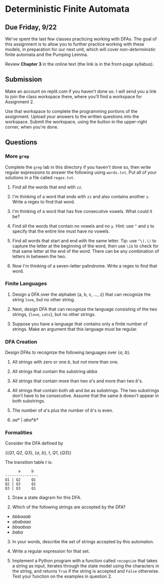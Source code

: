 # Deterministic Finite Automata

## Due Friday, 9/22

We've spent the last few classes practicing working with DFAs. The goal of this assignment is to allow you to further practice working with these models, in preparation for our next unit, which will cover *non-deterministic* finite automata and the Pumping Lemma.

Review **Chapter 3** in the online text (the link is in the front-page syllabus).

## Submission

Make an account on replit.com if you haven't done so. I will send you a link to join the class workspace there, where you'll find a workspace for Assignment 2.

Use that workspace to complete the programming portions of the assignment. Upload your answers to the written questions into the workspace. Submit the workspace, using the button in the upper-right corner, when you're done.

## Questions

### More `grep`

Complete the `grep` lab in this directory if you haven't done so, then write regular expressions to answer the following using `words.txt`. Put all of your solutions in a file called `regex.txt`.

1. Find all the words that end with `zz`.

2. I'm thinking of a word that ends with `zz` and also contains another `z`. Write a regex to find that word.

3. I'm thinking of a word that has five consecutive vowels. What could it be?

4. Find all the words that contain no vowels and no `y`. Hint: use `^` and `$` to specify that the entire line must have no vowels.

5. Find all words that start and end with the same letter. Tip: use `^\(.\)` to capture the letter at the beginning of the word, then use `\1$` to check for that same letter at the end of the word. There can be any combination of letters in between the two.

6. Now I'm thinking of a seven-letter palindrome. Write a regex to find that word. 

### Finite Languages

1. Design a DFA over the alphabet {a, b, c, ..., z} that can recognize the string `love`, but no other string.

2. Next, design DFA that can recognize the language consisting of the two strings, {`love`, `cats`}, but no other strings.

3. Suppose you have a language that contains only a finite number of strings. Make an argument that this language must be regular.

### DFA Creation

Design DFAs to recognize the following languages over {*a*, *b*}.

1. All strings with zero or one *b*, but not more than one.

2. All strings that contain the substring *abba*.

3. All strings that contain more than two *a*'s and more than two *b*'s.

4. All strings that contain both *ab* and *ba* as substrings. The two substrings don't have to be consecutive. Assume that the same *b* doesn't appear in both substrings.

5. The number of *a*'s plus the number of *b*'s is even.

6. *aa*\* | *aba*\**b*\*

### Formalities

Consider the DFA defined by

{{*Q1*, *Q2*, *Q3*}, {*a*, *b*}, *t*, *Q1*, {*Q3*}}

The transition table *t* is:

```
      a     b
---------------
Q1 | Q2     Q1  
Q2 | Q3     Q1
Q3 | Q3     Q1
```

1. Draw a state diagram for this DFA.

2. Which of the following strings are accepted by the DFA? 
- *bbbaaab*
- *ababaaa*
- *bbaabaa*
- *baba*

3. In your words, describe the set of strings accepted by this automaton.

4. Write a regular expression for that set.

5. Implement a Python program with a function called `recognize` that takes a string as input, iterates through the state model using the characters in the string, and returns `True` if the string is accepted and `False` otherwise. Test your function on the examples in question 2.

